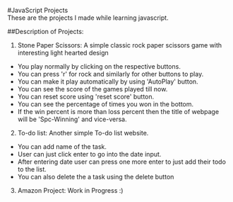 #JavaScript Projects  
These are the projects I made while learning javascript.  

##Description of Projects: 
1. Stone Paper Scissors: A simple classic rock paper scissors game with interesting light hearted design
  * You play normally by clicking on the respective buttons.
  * You can press 'r' for rock and similarly for other buttons to play.
  * You can make it play automatically by using 'AutoPlay' button.
  * You can see the score of the games played till now.
  * You can reset score using 'reset score' button.
  * You can see the percentage of times you won in the bottom.
  * If the win percent is more than loss percent then the title of webpage will be 'Spc-Winning' and vice-versa.

2. To-do list: Another simple To-do list website.
  * You can add name of the task.
  * User can just click enter to go into the date input.
  * After entering date user can press one more enter to just add their todo to the list.
  * You can also delete the a task using the delete button

3. Amazon Project: Work in Progress :) 
